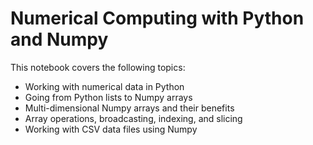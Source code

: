 # Numerical Computing with Python and Numpy

This notebook covers the following topics:

 - Working with numerical data in Python
 - Going from Python lists to Numpy arrays
 - Multi-dimensional Numpy arrays and their benefits
 - Array operations, broadcasting, indexing, and slicing
 - Working with CSV data files using Numpy